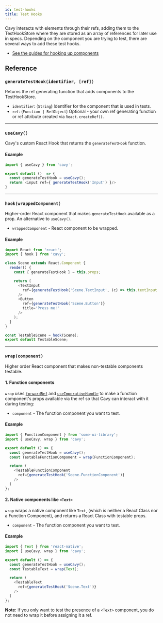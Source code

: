 ```yaml
---
id: test-hooks
title: Test Hooks
---
```


Cavy interacts with elements through their refs, adding them to the TestHookStore
where they are stored as an array of references for later use in specs. Depending
on the component you are trying to test, there are several ways to add these
test hooks.

* [See the guides for hooking up components](../getting-started/hooking-up-components)

## Reference

### `generateTestHook(identifier, [ref])`

Returns the ref generating function that adds components to the TestHookStore.

* `identifier`: (`String`) Identifier for the component that is used in tests.
* `ref`: (`Function | RefObject`) Optional - your own ref generating function or
ref attribute created via `React.createRef()`.

---
### `useCavy()`

Cavy's custom React Hook that returns the `generateTestHook` function.

#### Example

```js
import { useCavy } from 'cavy';

export default ()  => {
  const generateTestHook = useCavy();
  return <input ref={ generateTestHook('Input') }/>
}
```

---
### `hook(wrappedComponent)`

Higher-order React component that makes `generateTestHook` available as a prop.
An alternative to `useCavy()`.

* `wrappedComponent` - React component to be wrapped.

#### Example

```js
import React from 'react';
import { hook } from 'cavy';

class Scene extends React.Component {
  render() {
    const { generateTestHook } = this.props;

    return (
      <TextInput
        ref={generateTestHook('Scene.TextInput', (c) => this.textInput = c)}
      />
      <Button
        ref={generateTestHook('Scene.Button')}
        title='Press me!'
      />
    );
  }
}

const TestableScene = hook(Scene);
export default TestableScene;
```

---
### `wrap(component)`

Higher order React component that makes non-testable components testable.

#### 1. Function components

`wrap` uses [`forwardRef`](https://reactjs.org/docs/forwarding-refs.html) and
[`useImperativeHandle`](https://reactjs.org/docs/hooks-reference.html#useimperativehandle)
to make a function component's props available via the ref so that Cavy can
interact with it during testing:

* `component` - The function component you want to test.

#### Example

```js
import { FunctionComponent } from 'some-ui-library';
import { useCavy, wrap } from 'cavy';

export default () => {
  const generateTestHook = useCavy();
  const TestableFunctionComponent = wrap(FunctionComponent);

  return (
    <TestableFunctionComponent
      ref={generateTestHook('Scene.FunctionComponent')}
    />   
  )
};
```

#### 2. Native components like `<Text>`
`wrap` wraps a native component like `Text`, (which is neither a React Class nor
a Function Component), and returns a React Class with testable props.

* `component` - The function component you want to test.

#### Example

```js
import { Text } from 'react-native';
import { useCavy, wrap } from 'cavy';

export default () => {
  const generateTestHook = useCavy();
  const TestableText = wrap(Text);

  return (
    <TestableText
      ref={generateTestHook('Scene.Text')}
    />   
  )
};
```

**Note:** If you only want to test the presence of a `<Text>` component, you do
not need to wrap it before assigning it a ref.
